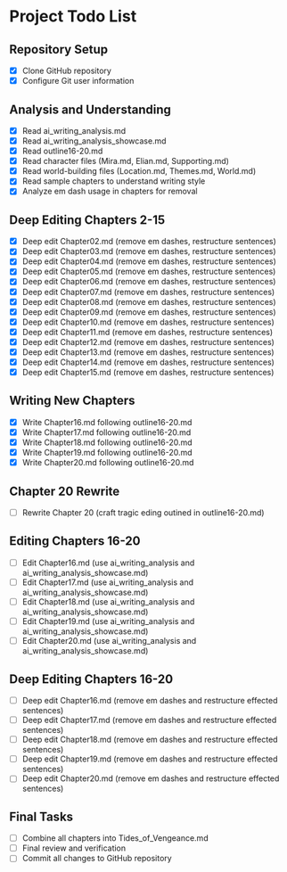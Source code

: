 # Project Todo List

## Repository Setup
- [x] Clone GitHub repository
- [x] Configure Git user information

## Analysis and Understanding
- [x] Read ai_writing_analysis.md
- [x] Read ai_writing_analysis_showcase.md
- [x] Read outline16-20.md
- [x] Read character files (Mira.md, Elian.md, Supporting.md)
- [x] Read world-building files (Location.md, Themes.md, World.md)
- [x] Read sample chapters to understand writing style
- [x] Analyze em dash usage in chapters for removal

## Deep Editing Chapters 2-15
- [x] Deep edit Chapter02.md (remove em dashes, restructure sentences)
- [x] Deep edit Chapter03.md (remove em dashes, restructure sentences)
- [x] Deep edit Chapter04.md (remove em dashes, restructure sentences)
- [x] Deep edit Chapter05.md (remove em dashes, restructure sentences)
- [x] Deep edit Chapter06.md (remove em dashes, restructure sentences)
- [x] Deep edit Chapter07.md (remove em dashes, restructure sentences)
- [x] Deep edit Chapter08.md (remove em dashes, restructure sentences)
- [x] Deep edit Chapter09.md (remove em dashes, restructure sentences)
- [x] Deep edit Chapter10.md (remove em dashes, restructure sentences)
- [x] Deep edit Chapter11.md (remove em dashes, restructure sentences)
- [x] Deep edit Chapter12.md (remove em dashes, restructure sentences)
- [x] Deep edit Chapter13.md (remove em dashes, restructure sentences)
- [x] Deep edit Chapter14.md (remove em dashes, restructure sentences)
- [x] Deep edit Chapter15.md (remove em dashes, restructure sentences)

## Writing New Chapters
- [x] Write Chapter16.md following outline16-20.md
- [x] Write Chapter17.md following outline16-20.md
- [x] Write Chapter18.md following outline16-20.md
- [x] Write Chapter19.md following outline16-20.md
- [x] Write Chapter20.md following outline16-20.md

## Chapter 20 Rewrite
- [ ] Rewrite Chapter 20 (craft tragic eding outined in outline16-20.md)

## Editing Chapters 16-20      
- [ ] Edit Chapter16.md (use ai_writing_analysis and ai_writing_analysis_showcase.md)
- [ ] Edit Chapter17.md (use ai_writing_analysis and ai_writing_analysis_showcase.md)
- [ ] Edit Chapter18.md (use ai_writing_analysis and ai_writing_analysis_showcase.md)
- [ ] Edit Chapter19.md (use ai_writing_analysis and ai_writing_analysis_showcase.md)
- [ ] Edit Chapter20.md (use ai_writing_analysis and ai_writing_analysis_showcase.md)

## Deep Editing Chapters 16-20
- [ ] Deep edit Chapter16.md (remove em dashes and restructure effected sentences)
- [ ] Deep edit Chapter17.md (remove em dashes and restructure effected sentences)
- [ ] Deep edit Chapter18.md (remove em dashes and restructure effected sentences)
- [ ] Deep edit Chapter19.md (remove em dashes and restructure effected sentences)
- [ ] Deep edit Chapter20.md (remove em dashes and restructure effected sentences)

## Final Tasks
- [ ] Combine all chapters into Tides_of_Vengeance.md
- [ ] Final review and verification
- [ ] Commit all changes to GitHub repository
